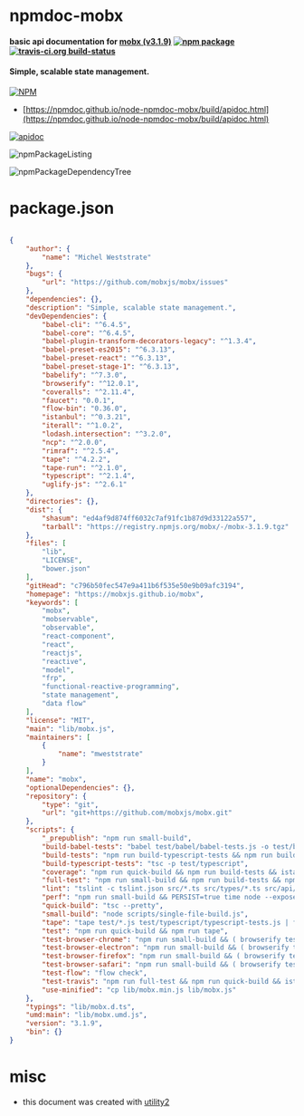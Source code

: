 # npmdoc-mobx

#### basic api documentation for  [mobx (v3.1.9)](https://mobxjs.github.io/mobx)  [![npm package](https://img.shields.io/npm/v/npmdoc-mobx.svg?style=flat-square)](https://www.npmjs.org/package/npmdoc-mobx) [![travis-ci.org build-status](https://api.travis-ci.org/npmdoc/node-npmdoc-mobx.svg)](https://travis-ci.org/npmdoc/node-npmdoc-mobx)

#### Simple, scalable state management.

[![NPM](https://nodei.co/npm/mobx.png?downloads=true&downloadRank=true&stars=true)](https://www.npmjs.com/package/mobx)

- [https://npmdoc.github.io/node-npmdoc-mobx/build/apidoc.html](https://npmdoc.github.io/node-npmdoc-mobx/build/apidoc.html)

[![apidoc](https://npmdoc.github.io/node-npmdoc-mobx/build/screenCapture.buildCi.browser.%252Ftmp%252Fbuild%252Fapidoc.html.png)](https://npmdoc.github.io/node-npmdoc-mobx/build/apidoc.html)

![npmPackageListing](https://npmdoc.github.io/node-npmdoc-mobx/build/screenCapture.npmPackageListing.svg)

![npmPackageDependencyTree](https://npmdoc.github.io/node-npmdoc-mobx/build/screenCapture.npmPackageDependencyTree.svg)



# package.json

```json

{
    "author": {
        "name": "Michel Weststrate"
    },
    "bugs": {
        "url": "https://github.com/mobxjs/mobx/issues"
    },
    "dependencies": {},
    "description": "Simple, scalable state management.",
    "devDependencies": {
        "babel-cli": "^6.4.5",
        "babel-core": "^6.4.5",
        "babel-plugin-transform-decorators-legacy": "^1.3.4",
        "babel-preset-es2015": "^6.3.13",
        "babel-preset-react": "^6.3.13",
        "babel-preset-stage-1": "^6.3.13",
        "babelify": "^7.3.0",
        "browserify": "^12.0.1",
        "coveralls": "^2.11.4",
        "faucet": "0.0.1",
        "flow-bin": "0.36.0",
        "istanbul": "^0.3.21",
        "iterall": "^1.0.2",
        "lodash.intersection": "^3.2.0",
        "ncp": "^2.0.0",
        "rimraf": "^2.5.4",
        "tape": "^4.2.2",
        "tape-run": "^2.1.0",
        "typescript": "^2.1.4",
        "uglify-js": "^2.6.1"
    },
    "directories": {},
    "dist": {
        "shasum": "ed4af9d874ff6032c7af91fc1b87d9d33122a557",
        "tarball": "https://registry.npmjs.org/mobx/-/mobx-3.1.9.tgz"
    },
    "files": [
        "lib",
        "LICENSE",
        "bower.json"
    ],
    "gitHead": "c796b50fec547e9a411b6f535e50e9b09afc3194",
    "homepage": "https://mobxjs.github.io/mobx",
    "keywords": [
        "mobx",
        "mobservable",
        "observable",
        "react-component",
        "react",
        "reactjs",
        "reactive",
        "model",
        "frp",
        "functional-reactive-programming",
        "state management",
        "data flow"
    ],
    "license": "MIT",
    "main": "lib/mobx.js",
    "maintainers": [
        {
            "name": "mweststrate"
        }
    ],
    "name": "mobx",
    "optionalDependencies": {},
    "repository": {
        "type": "git",
        "url": "git+https://github.com/mobxjs/mobx.git"
    },
    "scripts": {
        "_prepublish": "npm run small-build",
        "build-babel-tests": "babel test/babel/babel-tests.js -o test/babel-tests.js",
        "build-tests": "npm run build-typescript-tests && npm run build-babel-tests",
        "build-typescript-tests": "tsc -p test/typescript",
        "coverage": "npm run quick-build && npm run build-tests && istanbul cover tape test/*.js test/typescript/typescript-tests.js",
        "full-test": "npm run small-build && npm run build-tests && npm run use-minified && npm run tape && node --expose-gc test/perf/index.js && npm run test-flow && node test/mixed-versions/mixed-versions.js",
        "lint": "tslint -c tslint.json src/*.ts src/types/*.ts src/api/*.ts src/core/*.ts src/utils/*.ts",
        "perf": "npm run small-build && PERSIST=true time node --expose-gc test/perf/index.js",
        "quick-build": "tsc --pretty",
        "small-build": "node scripts/single-file-build.js",
        "tape": "tape test/*.js test/typescript/typescript-tests.js | faucet",
        "test": "npm run quick-build && npm run tape",
        "test-browser-chrome": "npm run small-build && ( browserify test/*.js | tape-run --browser chrome | faucet )",
        "test-browser-electron": "npm run small-build && ( browserify test/*.js | tape-run | faucet )",
        "test-browser-firefox": "npm run small-build && ( browserify test/*.js  | tape-run --browser firefox | faucet )",
        "test-browser-safari": "npm run small-build && ( browserify test/*.js -t [ babelify --presets [ es2015 ] ] | tape-run --browser safari | faucet )",
        "test-flow": "flow check",
        "test-travis": "npm run full-test && npm run quick-build && istanbul cover tape test/*.js test/typescript/typescript-tests.js",
        "use-minified": "cp lib/mobx.min.js lib/mobx.js"
    },
    "typings": "lib/mobx.d.ts",
    "umd:main": "lib/mobx.umd.js",
    "version": "3.1.9",
    "bin": {}
}
```



# misc
- this document was created with [utility2](https://github.com/kaizhu256/node-utility2)
